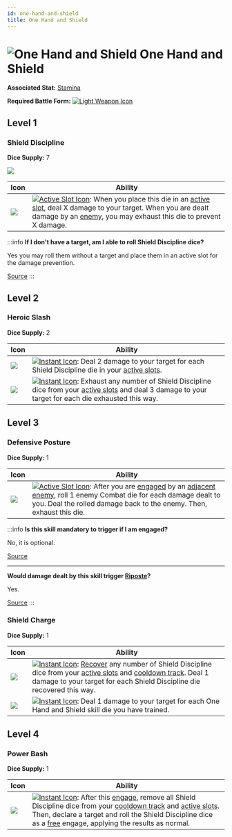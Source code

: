 ```yaml
---
id: one-hand-and-shield
title: One Hand and Shield
---
```


# <img src="/icons/skills/one-hand-and-shield/icon.png" alt="One Hand and Shield" className="icon-svg" /> One Hand and Shield

**Associated Stat:** [Stamina](/docs/adventurer/stats/stamina)

**Required Battle Form:** [<img src="/icons/light-weapon.svg" alt="Light Weapon Icon" className="icon-svg" />](/docs/battles/battle-forms/light-weapon)

## Level 1

### Shield Discipline

**Dice Supply:** 7

<img src="/icons/skills/one-hand-and-shield/shield-discipline-all-results.png" className="skill-icon" />

| Icon                                                                                         | Ability                                                                                                                                                                                                                                                                                                                             |
| -------------------------------------------------------------------------------------------- | ----------------------------------------------------------------------------------------------------------------------------------------------------------------------------------------------------------------------------------------------------------------------------------------------------------------------------------- |
| <img src="/icons/skills/one-hand-and-shield/shield-discipline.png" className="skill-icon" /> | [<img src="/icons/active-slot.svg" alt="Active Slot Icon" className="icon-svg" />](/docs/glossary/active-slot): When you place this die in an [active slot](/docs/glossary/active-slot), deal X damage to your target. When you are dealt damage by an [enemy](/docs/glossary/enemy), you may exhaust this die to prevent X damage. |

:::info
**If I don't have a target, am I able to roll Shield Discipline dice?**

Yes you may roll them without a target and place them in an active slot for the damage prevention.

<a href="https://discord.com/channels/273472391403798528/734891265690304634/1342163322375635045" target="_blank">Source</a>
:::

## Level 2

### Heroic Slash

**Dice Supply:** 2

| Icon                                                                                      | Ability                                                                                                                                                                                                                                                                 |
| ----------------------------------------------------------------------------------------- | ----------------------------------------------------------------------------------------------------------------------------------------------------------------------------------------------------------------------------------------------------------------------- |
| <img src="/icons/skills/one-hand-and-shield/heroic-slash-1.png" className="skill-icon" /> | [<img src="/icons/instant.svg" alt="Instant Icon" className="icon-svg" />](/docs/glossary/instant): Deal 2 damage to your target for each Shield Discipline die in your [active slots](/docs/glossary/active-slot).                                                     |
| <img src="/icons/skills/one-hand-and-shield/heroic-slash-2.png" className="skill-icon" /> | [<img src="/icons/instant.svg" alt="Instant Icon" className="icon-svg" />](/docs/glossary/instant): Exhaust any number of Shield Discipline dice from your [active slots](/docs/glossary/active-slot) and deal 3 damage to your target for each die exhausted this way. |

## Level 3

### Defensive Posture

**Dice Supply:** 1

| Icon                                                                                         | Ability                                                                                                                                                                                                                                                                                                                                                            |
| -------------------------------------------------------------------------------------------- | ------------------------------------------------------------------------------------------------------------------------------------------------------------------------------------------------------------------------------------------------------------------------------------------------------------------------------------------------------------------ |
| <img src="/icons/skills/one-hand-and-shield/defensive-posture.png" className="skill-icon" /> | [<img src="/icons/active-slot.svg" alt="Active Slot Icon" className="icon-svg" />](/docs/glossary/active-slot): After you are [engaged](/docs/battles/enemy-turn) by an [adjacent](/docs/glossary/adjacent) [enemy](/docs/glossary/enemy), roll 1 enemy Combat die for each damage dealt to you. Deal the rolled damage back to the enemy. Then, exhaust this die. |

:::info
**Is this skill mandatory to trigger if I am engaged?**

No, it is optional.

<a href="https://discord.com/channels/273472391403798528/734891265690304634/1342972433505714196" target="_blank">Source</a>

---

**Would damage dealt by this skill trigger [Riposte](/docs/battles/enemy-skills/riposte)?**

Yes.

<a href="https://discord.com/channels/273472391403798528/734891265690304634/1342972433505714196" target="_blank">Source</a>
:::

### Shield Charge

**Dice Supply:** 1

| Icon                                                                                       | Ability                                                                                                                                                                                                                                                                                                                                                              |
| ------------------------------------------------------------------------------------------ | -------------------------------------------------------------------------------------------------------------------------------------------------------------------------------------------------------------------------------------------------------------------------------------------------------------------------------------------------------------------- |
| <img src="/icons/skills/one-hand-and-shield/shield-charge-1.png" className="skill-icon" /> | [<img src="/icons/instant.svg" alt="Instant Icon" className="icon-svg" />](/docs/glossary/instant): [Recover](/docs/glossary/recover) any number of Shield Discipline dice from your [active slots](/docs/glossary/active-slot) and [cooldown track](/docs/glossary/cooldown-track). Deal 1 damage to your target for each Shield Discipline die recovered this way. |
| <img src="/icons/skills/one-hand-and-shield/shield-charge-2.png" className="skill-icon" /> | [<img src="/icons/instant.svg" alt="Instant Icon" className="icon-svg" />](/docs/glossary/instant): Deal 1 damage to your target for each One Hand and Shield skill die you have trained.                                                                                                                                                                            |

## Level 4

### Power Bash

**Dice Supply:** 1

| Icon                                                                                  | Ability                                                                                                                                                                                                                                                                                                                                                                                                                                        |
| ------------------------------------------------------------------------------------- | ---------------------------------------------------------------------------------------------------------------------------------------------------------------------------------------------------------------------------------------------------------------------------------------------------------------------------------------------------------------------------------------------------------------------------------------------- |
| <img src="/icons/skills/one-hand-and-shield/power-bash.png" className="skill-icon" /> | [<img src="/icons/instant.svg" alt="Instant Icon" className="icon-svg" />](/docs/glossary/instant): After this [engage](/docs/battles/adventurer-turn/engage), remove all Shield Discipline dice from your [cooldown track](/docs/glossary/cooldown-track) and [active slots](/docs/glossary/active-slot). Then, declare a target and roll the Shield Discipline dice as a [free](/docs/glossary/free) engage, applying the results as normal. |

